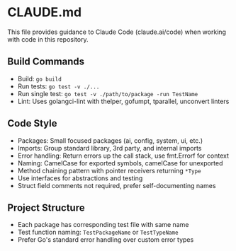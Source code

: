 # CLAUDE.md

This file provides guidance to Claude Code (claude.ai/code) when working with code in this repository.

## Build Commands
- Build: `go build`
- Run tests: `go test -v ./...`
- Run single test: `go test -v ./path/to/package -run TestName`
- Lint: Uses golangci-lint with thelper, gofumpt, tparallel, unconvert linters

## Code Style
- Packages: Small focused packages (ai, config, system, ui, etc.)
- Imports: Group standard library, 3rd party, and internal imports
- Error handling: Return errors up the call stack, use fmt.Errorf for context
- Naming: CamelCase for exported symbols, camelCase for unexported
- Method chaining pattern with pointer receivers returning `*Type`
- Use interfaces for abstractions and testing
- Struct field comments not required, prefer self-documenting names

## Project Structure
- Each package has corresponding test file with same name
- Test function naming: `TestPackageName` or `TestTypeName`
- Prefer Go's standard error handling over custom error types